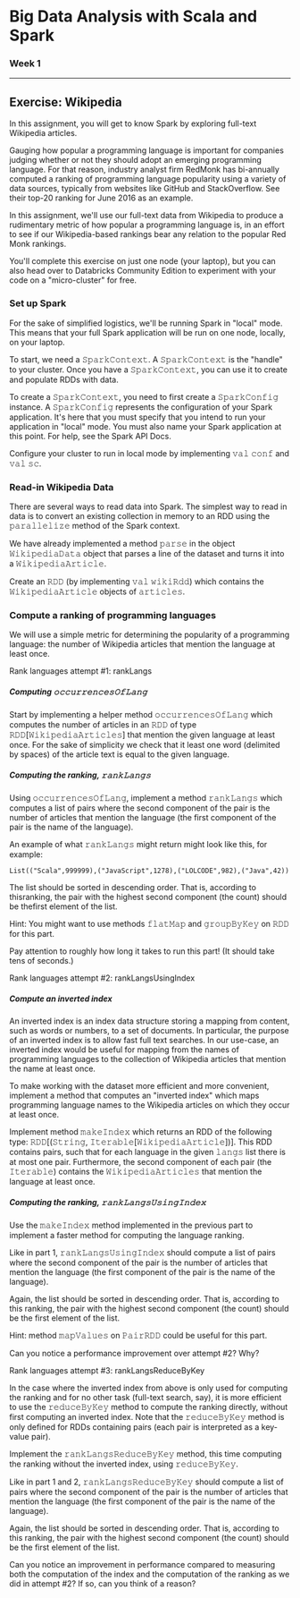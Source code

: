 # Big Data Analysis with Scala and Spark
### Week 1

-----------------------------
Exercise: Wikipedia
-----------------------------
In this assignment, you will get to know Spark by exploring full-text Wikipedia articles.

Gauging how popular a programming language is important for companies judging whether or not they should adopt an emerging programming language. For that reason, industry analyst firm RedMonk has bi-annually computed a ranking of programming language popularity using a variety of data sources, typically from websites like GitHub and StackOverflow. See their top-20 ranking for June 2016 as an example.

In this assignment, we'll use our full-text data from Wikipedia to produce a rudimentary metric of how popular a programming language is, in an effort to see if our Wikipedia-based rankings bear any relation to the popular Red Monk rankings.

You'll complete this exercise on just one node (your laptop), but you can also head over to Databricks Community Edition to experiment with your code on a "micro-cluster" for free.

### Set up Spark

For the sake of simplified logistics, we'll be running Spark in "local" mode. This means that your full Spark application will be run on one node, locally, on your laptop.

To start, we need a 𝚂𝚙𝚊𝚛𝚔𝙲𝚘𝚗𝚝𝚎𝚡𝚝. A 𝚂𝚙𝚊𝚛𝚔𝙲𝚘𝚗𝚝𝚎𝚡𝚝 is the "handle" to your cluster. Once you have a 𝚂𝚙𝚊𝚛𝚔𝙲𝚘𝚗𝚝𝚎𝚡𝚝, you can use it to create and populate RDDs with data.

To create a 𝚂𝚙𝚊𝚛𝚔𝙲𝚘𝚗𝚝𝚎𝚡𝚝, you need to first create a 𝚂𝚙𝚊𝚛𝚔𝙲𝚘𝚗𝚏𝚒𝚐 instance. A 𝚂𝚙𝚊𝚛𝚔𝙲𝚘𝚗𝚏𝚒𝚐 represents the configuration of your Spark application. It's here that you must specify that you intend to run your application in "local" mode. You must also name your Spark application at this point. For help, see the Spark API Docs.

Configure your cluster to run in local mode by implementing 𝚟𝚊𝚕 𝚌𝚘𝚗𝚏 and 𝚟𝚊𝚕 𝚜𝚌.

### Read-in Wikipedia Data

There are several ways to read data into Spark. The simplest way to read in data is to convert an existing collection in memory to an RDD using the 𝚙𝚊𝚛𝚊𝚕𝚕𝚎𝚕𝚒𝚣𝚎 method of the Spark context.

We have already implemented a method 𝚙𝚊𝚛𝚜𝚎 in the object 𝚆𝚒𝚔𝚒𝚙𝚎𝚍𝚒𝚊𝙳𝚊𝚝𝚊 object that parses a line of the dataset and turns it into a 𝚆𝚒𝚔𝚒𝚙𝚎𝚍𝚒𝚊𝙰𝚛𝚝𝚒𝚌𝚕𝚎.

Create an 𝚁𝙳𝙳 (by implementing 𝚟𝚊𝚕 𝚠𝚒𝚔𝚒𝚁𝚍𝚍) which contains the 𝚆𝚒𝚔𝚒𝚙𝚎𝚍𝚒𝚊𝙰𝚛𝚝𝚒𝚌𝚕𝚎 objects of 𝚊𝚛𝚝𝚒𝚌𝚕𝚎𝚜.

### Compute a ranking of programming languages

We will use a simple metric for determining the popularity of a programming language: the number of Wikipedia articles that mention the language at least once.

Rank languages attempt #1: rankLangs

##### Computing 𝚘𝚌𝚌𝚞𝚛𝚛𝚎𝚗𝚌𝚎𝚜𝙾𝚏𝙻𝚊𝚗𝚐
Start by implementing a helper method 𝚘𝚌𝚌𝚞𝚛𝚛𝚎𝚗𝚌𝚎𝚜𝙾𝚏𝙻𝚊𝚗𝚐 which computes the number of articles in an 𝚁𝙳𝙳 of type 𝚁𝙳𝙳[𝚆𝚒𝚔𝚒𝚙𝚎𝚍𝚒𝚊𝙰𝚛𝚝𝚒𝚌𝚕𝚎𝚜] that mention the given language at least once. For the sake of simplicity we check that it least one word (delimited by spaces) of the article text is equal to the given language.

##### Computing the ranking, 𝚛𝚊𝚗𝚔𝙻𝚊𝚗𝚐𝚜
Using 𝚘𝚌𝚌𝚞𝚛𝚛𝚎𝚗𝚌𝚎𝚜𝙾𝚏𝙻𝚊𝚗𝚐, implement a method 𝚛𝚊𝚗𝚔𝙻𝚊𝚗𝚐𝚜 which computes a list of pairs where the second component of the pair is the number of articles that mention the language (the first component of the pair is the name of the language).

An example of what 𝚛𝚊𝚗𝚔𝙻𝚊𝚗𝚐𝚜 might return might look like this, for example:
```
List(("Scala",999999),("JavaScript",1278),("LOLCODE",982),("Java",42))
```
The list should be sorted in descending order. That is, according to thisranking, the pair with the highest second component (the count) should be thefirst element of the list.

Hint: You might want to use methods 𝚏𝚕𝚊𝚝𝙼𝚊𝚙 and 𝚐𝚛𝚘𝚞𝚙𝙱𝚢𝙺𝚎𝚢 on 𝚁𝙳𝙳 for this part.

Pay attention to roughly how long it takes to run this part! (It should take tens of seconds.)

Rank languages attempt #2: rankLangsUsingIndex

##### Compute an inverted index

An inverted index is an index data structure storing a mapping from content, such as words or numbers, to a set of documents. In particular, the purpose of an inverted index is to allow fast full text searches. In our use-case, an inverted index would be useful for mapping from the names of programming languages to the collection of Wikipedia articles that mention the name at least once.

To make working with the dataset more efficient and more convenient, implement a method that computes an "inverted index" which maps programming language names to the Wikipedia articles on which they occur at least once.

Implement method 𝚖𝚊𝚔𝚎𝙸𝚗𝚍𝚎𝚡 which returns an RDD of the following type: 𝚁𝙳𝙳[(𝚂𝚝𝚛𝚒𝚗𝚐, 𝙸𝚝𝚎𝚛𝚊𝚋𝚕𝚎[𝚆𝚒𝚔𝚒𝚙𝚎𝚍𝚒𝚊𝙰𝚛𝚝𝚒𝚌𝚕𝚎])]. This RDD contains pairs, such that for each language in the given 𝚕𝚊𝚗𝚐𝚜 list there is at most one pair. Furthermore, the second component of each pair (the 𝙸𝚝𝚎𝚛𝚊𝚋𝚕𝚎) contains the 𝚆𝚒𝚔𝚒𝚙𝚎𝚍𝚒𝚊𝙰𝚛𝚝𝚒𝚌𝚕𝚎𝚜 that mention the language at least once.

##### Computing the ranking, 𝚛𝚊𝚗𝚔𝙻𝚊𝚗𝚐𝚜𝚄𝚜𝚒𝚗𝚐𝙸𝚗𝚍𝚎𝚡
Use the 𝚖𝚊𝚔𝚎𝙸𝚗𝚍𝚎𝚡 method implemented in the previous part to implement a faster method for computing the language ranking.

Like in part 1, 𝚛𝚊𝚗𝚔𝙻𝚊𝚗𝚐𝚜𝚄𝚜𝚒𝚗𝚐𝙸𝚗𝚍𝚎𝚡 should compute a list of pairs where the second component of the pair is the number of articles that mention the language (the first component of the pair is the name of the language).

Again, the list should be sorted in descending order. That is, according to this ranking, the pair with the highest second component (the count) should be the first element of the list.

Hint: method 𝚖𝚊𝚙𝚅𝚊𝚕𝚞𝚎𝚜 on 𝙿𝚊𝚒𝚛𝚁𝙳𝙳 could be useful for this part.

Can you notice a performance improvement over attempt #2? Why?

Rank languages attempt #3: rankLangsReduceByKey

In the case where the inverted index from above is only used for computing the ranking and for no other task (full-text search, say), it is more efficient to use the 𝚛𝚎𝚍𝚞𝚌𝚎𝙱𝚢𝙺𝚎𝚢 method to compute the ranking directly, without first computing an inverted index. Note that the 𝚛𝚎𝚍𝚞𝚌𝚎𝙱𝚢𝙺𝚎𝚢 method is only defined for RDDs containing pairs (each pair is interpreted as a key-value pair).

Implement the 𝚛𝚊𝚗𝚔𝙻𝚊𝚗𝚐𝚜𝚁𝚎𝚍𝚞𝚌𝚎𝙱𝚢𝙺𝚎𝚢 method, this time computing the ranking without the inverted index, using 𝚛𝚎𝚍𝚞𝚌𝚎𝙱𝚢𝙺𝚎𝚢.

Like in part 1 and 2, 𝚛𝚊𝚗𝚔𝙻𝚊𝚗𝚐𝚜𝚁𝚎𝚍𝚞𝚌𝚎𝙱𝚢𝙺𝚎𝚢 should compute a list of pairs where the second component of the pair is the number of articles that mention the language (the first component of the pair is the name of the language).

Again, the list should be sorted in descending order. That is, according to this ranking, the pair with the highest second component (the count) should be the first element of the list.

Can you notice an improvement in performance compared to measuring both the computation of the index and the computation of the ranking as we did in attempt #2? If so, can you think of a reason?
